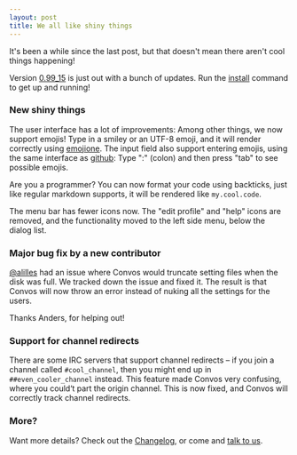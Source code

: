 ```yaml
---
layout: post
title: We all like shiny things
---
```


It's been a while since the last post, but that doesn't mean there aren't cool 
things happening!

Version [0.99_15](https://github.com/Nordaaker/convos/tree/stable) is just out
with a bunch of updates. Run the
[install](/doc/getting-started.html#quick-start-guide) command to get up and
running!

### New shiny things

The user interface has a lot of improvements: Among other things, we now support 
emojis! Type in a smiley or an UTF-8 emoji, and it will render correctly using 
[emojione](http://emojione.com). The input field also support entering emojis, 
using the same interface as [github](https://github.com): Type ":" (colon) and 
then press "tab" to see possible emojis.

Are you a programmer? You can now format your code using backticks, just like
regular markdown supports, it will be rendered like `my.cool.code`.

The menu bar has fewer icons now. The "edit profile" and "help" icons are
removed, and the functionality moved to the left side menu, below
the dialog list.

### Major bug fix by a new contributor

[@alilles](https://github.com/alilles) had an issue where Convos would
truncate setting files when the disk was full. We tracked down the issue
and fixed it. The result is that Convos will now throw an error
instead of nuking all the settings for the users.

Thanks Anders, for helping out!

### Support for channel redirects

There are some IRC servers that support channel redirects – if
you join a channel called `#cool_channel`, then you might end up in
`##even_cooler_channel` instead. This feature made Convos very confusing,
where you could‘t part the origin channel. This is now fixed, and Convos
will correctly track channel redirects.

### More?

Want more details? Check out the
[Changelog](https://github.com/Nordaaker/convos/blob/master/Changes), or come
and [talk to us](/doc#get-in-touch).

